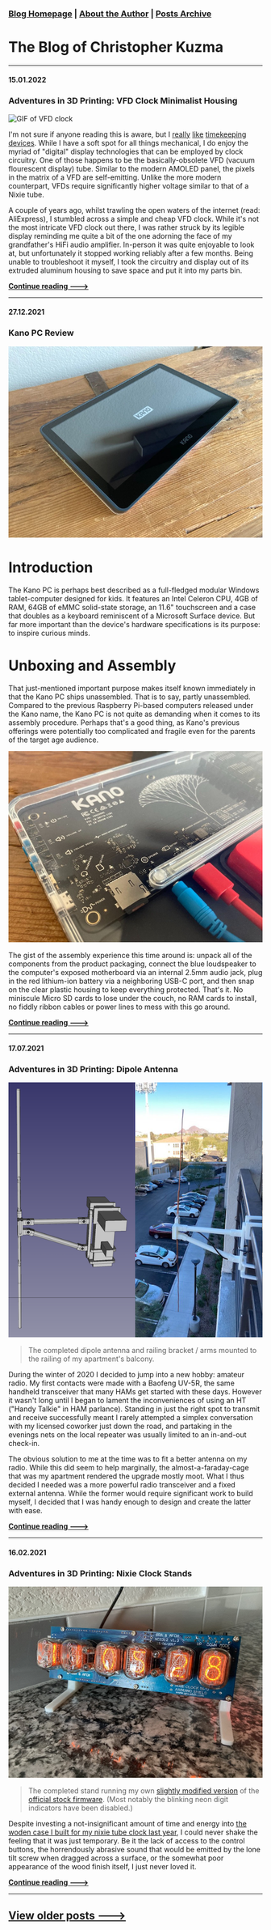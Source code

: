 ### [Blog Homepage](https://github.com/ckuzma/blog) | [About the Author](https://ckuzma.github.io/) | [Posts Archive](/posts)
# The Blog of Christopher Kuzma

----

#### 15.01.2022
### Adventures in 3D Printing: VFD Clock Minimalist Housing

![GIF of VFD clock](posts/2022/media/vfd_clock/vfd_header.GIF)

I'm not sure if anyone reading this is aware, but I [really](../2013/2013-02-19-more-closet-treasures-fossil-abacus.md) [like](../2020/2020-04-08-nixie-tube-box-case-part-1.md) [timekeeping](../2020/2020-09-08-casio-pro-trek-prw-3100-review.md) [devices](../2020/2020-03-30-rgb-wall-display-board-part-3.md).  While I have a soft spot for all things mechanical, I do enjoy the myriad of "digital" display technologies that can be employed by clock circuitry.  One of those happens to be the basically-obsolete VFD (vacuum flourescent display) tube.  Similar to the modern AMOLED panel, the pixels in the matrix of a VFD are self-emitting.  Unlike the more modern counterpart, VFDs require significantly higher voltage similar to that of a Nixie tube.

A couple of years ago, whilst trawling the open waters of the internet (read: AliExpress), I stumbled across a simple and cheap VFD clock.  While it's not the most intricate VFD clock out there, I was rather struck by its legible display reminding me quite a bit of the one adorning the face of my grandfather's HiFi audio amplifier.  In-person it was quite enjoyable to look at, but unfortunately it stopped working reliably after a few months.  Being unable to troubleshoot it myself, I took the circuitry and display out of its extruded aluminum housing to save space and put it into my parts bin.

**[Continue reading --->](posts/2022/2022-01-15-vfd-clock-frame.md)**

----

#### 27.12.2021
### Kano PC Review

![kano pc](posts/2021/media/kano/01.jpeg)

# Introduction

The Kano PC is perhaps best described as a full-fledged modular Windows tablet-computer designed for kids.  It features an Intel Celeron CPU, 4GB of RAM, 64GB of eMMC solid-state storage, an 11.6" touchscreen and a case that doubles as a keyboard reminiscent of a Microsoft Surface device.  But far more important than the device's hardware specifications is its purpose: to inspire curious minds.

# Unboxing and Assembly

That just-mentioned important purpose makes itself known immediately in that the Kano PC ships unassembled.  That is to say, partly unassembled.  Compared to the previous Raspberry Pi-based computers released under the Kano name, the Kano PC is not quite as demanding when it comes to its assembly procedure.  Perhaps that's a good thing, as Kano's previous offerings were potentially too complicated and fragile even for the parents of the target age audience.

![silkscreen micro sd details](posts/2021/media/kano/14.jpeg)

The gist of the assembly experience this time around is: unpack all of the components from the product packaging, connect the blue loudspeaker to the computer's exposed motherboard via an internal 2.5mm audio jack, plug in the red lithium-ion battery via a neighboring USB-C port, and then snap on the clear plastic housing to keep everything protected.  That's it.  No miniscule Micro SD cards to lose under the couch, no RAM cards to install, no fiddly ribbon cables or power lines to mess with this go around.

**[Continue reading --->](posts/2021/2021-12-27-kano-pc-review.md)**

----

#### 17.07.2021
### Adventures in 3D Printing: Dipole Antenna

![Finished dipole and mount on railing](posts/2021/media/dipole/finished_02.png)

> The completed dipole antenna and railing bracket / arms mounted to the railing of my apartment's balcony.

During the winter of 2020 I decided to jump into a new hobby: amateur radio.  My first contacts were made with a Baofeng UV-5R, the same handheld transceiver that many HAMs get started with these days.  However it wasn't long until I began to lament the inconveniences of using an HT ("Handy Talkie" in HAM parlance).  Standing in just the right spot to transmit and receive successfully meant I rarely attempted a simplex conversation with my licensed coworker just down the road, and partaking in the evenings nets on the local repeater was usually limited to an in-and-out check-in.

The obvious solution to me at the time was to fit a better antenna on my radio.  While this did seem to help marginally, the almost-a-faraday-cage that was my apartment rendered the upgrade mostly moot.  What I thus decided I needed was a more powerful radio transceiver and a fixed external antenna.  While the former would require significant work to build myself, I decided that I was handy enough to design and create the latter with ease.

**[Continue reading --->](posts/2021/2021-07-17-dipole.md)**

----

#### 16.02.2021
### Adventures in 3D Printing: Nixie Clock Stands

![Finished stands on working clock.](posts/2021/media/nixie_stand/000.jpeg)

> The completed stand running my own [slightly modified version](https://github.com/ckuzma/NixieTubesShieldNCS314) of the [official stock firmware](https://github.com/afch/NixeTubesShieldNCS314).  (Most notably the blinking neon digit indicators have been disabled.)

Despite investing a not-insignificant amount of time and energy into [the woden case I built for my nixie tube clock last year](../2020/2020-04-18-nixie-tube-box-case-part-2.md), I could never shake the feeling that it was just temporary.  Be it the lack of access to the control buttons, the horrendously abrasive sound that would be emitted by the lone tilt screw when dragged across a surface, or the somewhat poor appearance of the wood finish itself, I just never loved it.

**[Continue reading --->](posts/2021/2021-02-16-nixie-stands.md)**

----

## [View older posts --->](/posts)